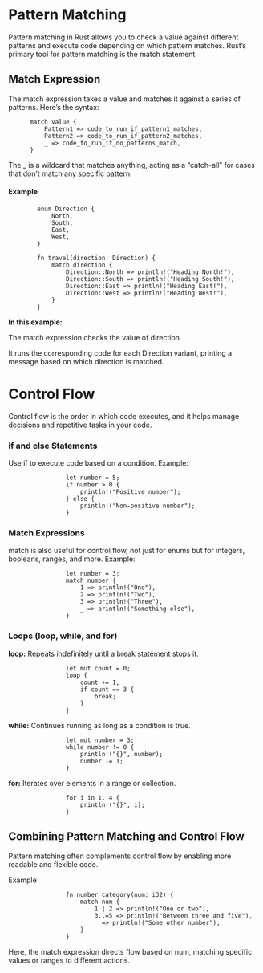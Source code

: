 # Pattern Matching
Pattern matching in Rust allows you to check a value against different patterns and execute code depending on which pattern matches. Rust’s primary tool for pattern matching is the match statement.

## Match Expression
The match expression takes a value and matches it against a series of patterns. Here’s the syntax:

          match value {
              Pattern1 => code_to_run_if_pattern1_matches,
              Pattern2 => code_to_run_if_pattern2_matches,
              _ => code_to_run_if_no_patterns_match,
          }
The _ is a wildcard that matches anything, acting as a “catch-all” for cases that don’t match any specific pattern.

#### Example

            enum Direction {
                North,
                South,
                East,
                West,
            }
            
            fn travel(direction: Direction) {
                match direction {
                    Direction::North => println!("Heading North!"),
                    Direction::South => println!("Heading South!"),
                    Direction::East => println!("Heading East!"),
                    Direction::West => println!("Heading West!"),
                }
            }
            
**In this example:**

The match expression checks the value of direction.

It runs the corresponding code for each Direction variant, printing a message based on which direction is matched.

# Control Flow
Control flow is the order in which code executes, and it helps manage decisions and repetitive tasks in your code.

### if and else Statements

Use if to execute code based on a condition.
Example:

                    let number = 5;
                    if number > 0 {
                        println!("Positive number");
                    } else {
                        println!("Non-positive number");
                    }
### Match Expressions

match is also useful for control flow, not just for enums but for integers, booleans, ranges, and more.
Example:

                    let number = 3;
                    match number {
                        1 => println!("One"),
                        2 => println!("Two"),
                        3 => println!("Three"),
                        _ => println!("Something else"),
                    }
                    
### Loops (loop, while, and for)

**loop:** Repeats indefinitely until a break statement stops it.

                    let mut count = 0;
                    loop {
                        count += 1;
                        if count == 3 {
                            break;
                        }
                    }
                    
**while:** Continues running as long as a condition is true.

                    let mut number = 3;
                    while number != 0 {
                        println!("{}", number);
                        number -= 1;
                    }

**for:** Iterates over elements in a range or collection.

                    for i in 1..4 {
                        println!("{}", i);
                    }
                    
## Combining Pattern Matching and Control Flow
Pattern matching often complements control flow by enabling more readable and flexible code.

Example

                    fn number_category(num: i32) {
                        match num {
                            1 | 2 => println!("One or two"),
                            3..=5 => println!("Between three and five"),
                            _ => println!("Some other number"),
                        }
                    }
                    
Here, the match expression directs flow based on num, matching specific values or ranges to different actions.
